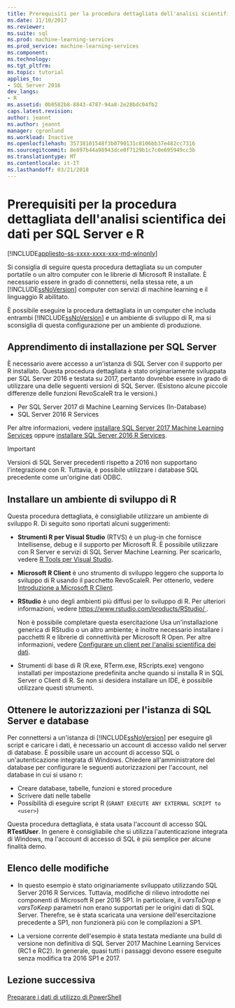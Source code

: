 ```yaml
---
title: Prerequisiti per la procedura dettagliata dell'analisi scientifica dei dati per SQL Server e R | Documenti Microsoft
ms.date: 11/10/2017
ms.reviewer: 
ms.suite: sql
ms.prod: machine-learning-services
ms.prod_service: machine-learning-services
ms.component: 
ms.technology: 
ms.tgt_pltfrm: 
ms.topic: tutorial
applies_to:
- SQL Server 2016
dev_langs:
- R
ms.assetid: 0b0582b8-8843-4787-94a8-2e28bdc04fb2
caps.latest.revision: 
author: jeannt
ms.author: jeannt
manager: cgronlund
ms.workload: Inactive
ms.openlocfilehash: 35738101548f3b0790131c8106bb37e482cc7316
ms.sourcegitcommit: 8e897b44a98943dce0f7129b1c7c0e695949cc3b
ms.translationtype: MT
ms.contentlocale: it-IT
ms.lasthandoff: 03/21/2018
---
```

# <a name="prerequisites-for-the-data-science-walkthrough-for-sql-server-and-r"></a>Prerequisiti per la procedura dettagliata dell'analisi scientifica dei dati per SQL Server e R
[!INCLUDE[appliesto-ss-xxxx-xxxx-xxx-md-winonly](../../includes/appliesto-ss-xxxx-xxxx-xxx-md-winonly.md)]

Si consiglia di seguire questa procedura dettagliata su un computer portatile o un altro computer con le librerie di Microsoft R installate. È necessario essere in grado di connettersi, nella stessa rete, a un [!INCLUDE[ssNoVersion](../../includes/ssnoversion-md.md)] computer con servizi di machine learning e il linguaggio R abilitato.

È possibile eseguire la procedura dettagliata in un computer che includa entrambi [!INCLUDE[ssNoVersion](../../includes/ssnoversion-md.md)] e un ambiente di sviluppo di R, ma si sconsiglia di questa configurazione per un ambiente di produzione.

## <a name="install-machine-learning-for-sql-server"></a>Apprendimento di installazione per SQL Server

È necessario avere accesso a un'istanza di SQL Server con il supporto per R installato. Questa procedura dettagliata è stato originariamente sviluppata per SQL Server 2016 e testata su 2017, pertanto dovrebbe essere in grado di utilizzare una delle seguenti versioni di SQL Server. (Esistono alcune piccole differenze delle funzioni RevoScaleR tra le versioni.)

+ Per SQL Server 2017 di Machine Learning Services (In-Database)
+ SQL Server 2016 R Services

Per altre informazioni, vedere [installare SQL Server 2017 Machine Learning Services](../install/sql-machine-learning-services-windows-install.md) oppure [installare SQL Server 2016 R Services](../install/sql-r-services-windows-install.md).

> [!IMPORTANT]
> Versioni di SQL Server precedenti rispetto a 2016 non supportano l'integrazione con R. Tuttavia, è possibile utilizzare i database SQL precedente come un'origine dati ODBC.

## <a name="install-an-r-development-environment"></a>Installare un ambiente di sviluppo di R

Questa procedura dettagliata, è consigliabile utilizzare un ambiente di sviluppo R. Di seguito sono riportati alcuni suggerimenti:

- **Strumenti R per Visual Studio** (RTVS) è un plug-in che fornisce Intellisense, debug e il supporto per Microsoft R. È possibile utilizzare con R Server e servizi di SQL Server Machine Learning. Per scaricarlo, vedere [R Tools per Visual Studio](https://www.visualstudio.com/vs/rtvs/).

- **Microsoft R Client** è uno strumento di sviluppo leggero che supporta lo sviluppo di R usando il pacchetto RevoScaleR. Per ottenerlo, vedere [Introduzione a Microsoft R Client](https://docs.microsoft.com/machine-learning-server/r-client/what-is-microsoft-r-client).

- **RStudio** è uno degli ambienti più diffusi per lo sviluppo di R. Per ulteriori informazioni, vedere [ https://www.rstudio.com/products/RStudio/ ](https://www.rstudio.com/products/RStudio/).

    Non è possibile completare questa esercitazione Usa un'installazione generica di RStudio o un altro ambiente; è inoltre necessario installare i pacchetti R e librerie di connettività per Microsoft R Open. Per altre informazioni, vedere [Configurare un client per l'analisi scientifica dei dati](../r/set-up-a-data-science-client.md).

- Strumenti di base di R (R.exe, RTerm.exe, RScripts.exe) vengono installati per impostazione predefinita anche quando si installa R in SQL Server o Client di R. Se non si desidera installare un IDE, è possibile utilizzare questi strumenti.

## <a name="get-permissions-on-the-sql-server-instance-and-database"></a>Ottenere le autorizzazioni per l'istanza di SQL Server e database

Per connettersi a un'istanza di [!INCLUDE[ssNoVersion](../../includes/ssnoversion-md.md)] per eseguire gli script e caricare i dati, è necessario un account di accesso valido nel server di database.  È possibile usare un account di accesso SQL o un'autenticazione integrata di Windows. Chiedere all'amministratore del database per configurare le seguenti autorizzazioni per l'account, nel database in cui si usano r:

- Creare database, tabelle, funzioni e stored procedure
- Scrivere dati nelle tabelle
- Possibilità di eseguire script R (`GRANT EXECUTE ANY EXTERNAL SCRIPT to <user>`)

Questa procedura dettagliata, è stata usata l'account di accesso SQL **RTestUser**. In genere è consigliabile che si utilizza l'autenticazione integrata di Windows, ma l'account di accesso di SQL è più semplice per alcune finalità demo.

## <a name="change-list"></a>Elenco delle modifiche

+ In questo esempio è stato originariamente sviluppato utilizzando SQL Server 2016 R Services. Tuttavia, modifiche di rilievo introdotte nei componenti di Microsoft R per 2016 SP1. In particolare, il _varsToDrop_ e _varsToKeep_ parametri non erano supportati per le origini dati di SQL Server. Therefre, se è stata scaricata una versione dell'esercitazione precedente a SP1, non funzionerà più con le compilazioni a SP1.

+ La versione corrente dell'esempio è stata testata mediante una build di versione non definitiva di SQL Server 2017 Machine Learning Services (RC1 e RC2). In generale, quasi tutti i passaggi devono essere eseguite senza modifica tra 2016 SP1 e 2017.

## <a name="next-lesson"></a>Lezione successiva

[Preparare i dati di utilizzo di PowerShell](/walkthrough-prepare-the-data.md)
